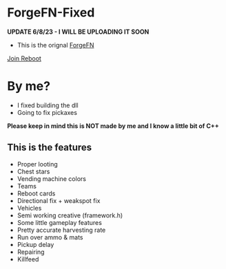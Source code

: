 # ForgeFN-Fixed

**UPDATE 6/8/23 - I WILL BE UPLOADING IT SOON**


* This is the orignal [ForgeFN](https://github.com/ForgeFN/Forge)

[Join Reboot](https://discord.gg/reboot)

# By me?
* I fixed building the dll
* Going to fix pickaxes

**Please keep in mind this is NOT made by me and I know a little bit of C++**

## This is the features
- Proper looting
- Chest stars
- Vending machine colors
- Teams
- Reboot cards
- Directional fix + weakspot fix
- Vehicles
- Semi working creative (framework.h)
- Some little gameplay features
- Pretty accurate harvesting rate
- Run over ammo & mats
- Pickup delay
- Repairing
- Killfeed
